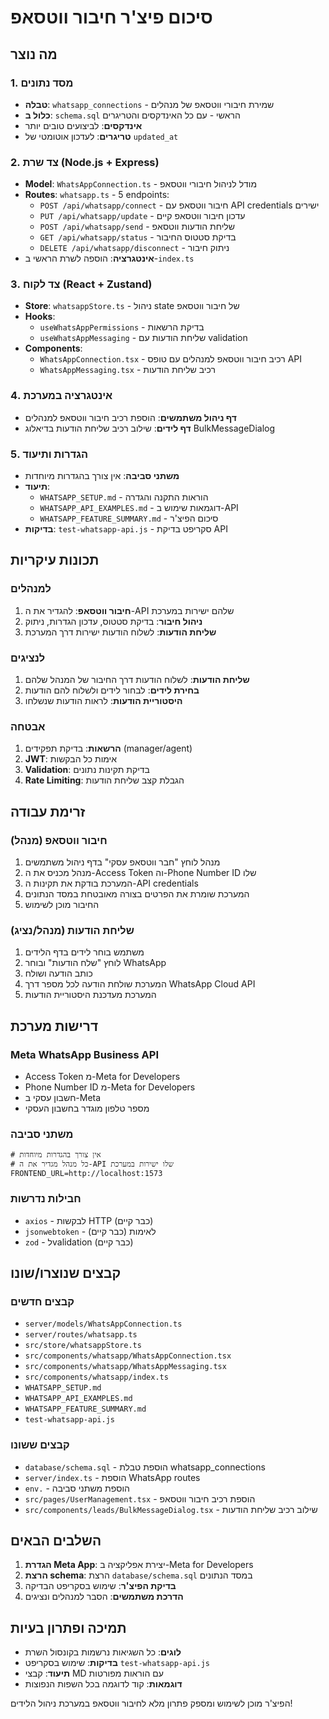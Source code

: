 # סיכום פיצ'ר חיבור ווטסאפ

## מה נוצר

### 1. מסד נתונים
- **טבלה**: `whatsapp_connections` - שמירת חיבורי ווטסאפ של מנהלים
- **כלול ב**: `schema.sql` הראשי - עם כל האינדקסים והטריגרים
- **אינדקסים**: לביצועים טובים יותר
- **טריגרים**: לעדכון אוטומטי של `updated_at`

### 2. צד שרת (Node.js + Express)
- **Model**: `WhatsAppConnection.ts` - מודל לניהול חיבורי ווטסאפ
- **Routes**: `whatsapp.ts` - 5 endpoints:
  - `POST /api/whatsapp/connect` - חיבור ווטסאפ עם API credentials ישירים
  - `PUT /api/whatsapp/update` - עדכון חיבור ווטסאפ קיים
  - `POST /api/whatsapp/send` - שליחת הודעות ווטסאפ
  - `GET /api/whatsapp/status` - בדיקת סטטוס החיבור
  - `DELETE /api/whatsapp/disconnect` - ניתוק חיבור
- **אינטגרציה**: הוספה לשרת הראשי ב-`index.ts`

### 3. צד לקוח (React + Zustand)
- **Store**: `whatsappStore.ts` - ניהול state של חיבור ווטסאפ
- **Hooks**: 
  - `useWhatsAppPermissions` - בדיקת הרשאות
  - `useWhatsAppMessaging` - שליחת הודעות עם validation
- **Components**:
  - `WhatsAppConnection.tsx` - רכיב חיבור ווטסאפ למנהלים עם טופס API
  - `WhatsAppMessaging.tsx` - רכיב שליחת הודעות

### 4. אינטגרציה במערכת
- **דף ניהול משתמשים**: הוספת רכיב חיבור ווטסאפ למנהלים
- **דף לידים**: שילוב רכיב שליחת הודעות בדיאלוג BulkMessageDialog

### 5. הגדרות ותיעוד
- **משתני סביבה**: אין צורך בהגדרות מיוחדות
- **תיעוד**: 
  - `WHATSAPP_SETUP.md` - הוראות התקנה והגדרה
  - `WHATSAPP_API_EXAMPLES.md` - דוגמאות שימוש ב-API
  - `WHATSAPP_FEATURE_SUMMARY.md` - סיכום הפיצ'ר
- **בדיקות**: `test-whatsapp-api.js` - סקריפט בדיקת API

## תכונות עיקריות

### למנהלים
1. **חיבור ווטסאפ**: להגדיר את ה-API שלהם ישירות במערכת
2. **ניהול חיבור**: בדיקת סטטוס, עדכון הגדרות, ניתוק
3. **שליחת הודעות**: לשלוח הודעות ישירות דרך המערכת

### לנציגים
1. **שליחת הודעות**: לשלוח הודעות דרך החיבור של המנהל שלהם
2. **בחירת לידים**: לבחור לידים ולשלוח להם הודעות
3. **היסטוריית הודעות**: לראות הודעות שנשלחו

### אבטחה
1. **הרשאות**: בדיקת תפקידים (manager/agent)
2. **JWT**: אימות כל הבקשות
3. **Validation**: בדיקת תקינות נתונים
4. **Rate Limiting**: הגבלת קצב שליחת הודעות

## זרימת עבודה

### חיבור ווטסאפ (מנהל)
1. מנהל לוחץ "חבר ווטסאפ עסקי" בדף ניהול משתמשים
2. מנהל מכניס את ה-Access Token וה-Phone Number ID שלו
3. המערכת בודקת את תקינות ה-API credentials
4. המערכת שומרת את הפרטים בצורה מאובטחת במסד הנתונים
5. החיבור מוכן לשימוש

### שליחת הודעות (מנהל/נציג)
1. משתמש בוחר לידים בדף הלידים
2. לוחץ "שלח הודעות" ובוחר WhatsApp
3. כותב הודעה ושולח
4. המערכת שולחת הודעה לכל מספר דרך WhatsApp Cloud API
5. המערכת מעדכנת היסטוריית הודעות

## דרישות מערכת

### Meta WhatsApp Business API
- Access Token מ-Meta for Developers
- Phone Number ID מ-Meta for Developers
- חשבון עסקי ב-Meta
- מספר טלפון מוגדר בחשבון העסקי

### משתני סביבה
```env
# אין צורך בהגדרות מיוחדות
# כל מנהל מגדיר את ה-API שלו ישירות במערכת
FRONTEND_URL=http://localhost:1573
```

### חבילות נדרשות
- `axios` - לבקשות HTTP (כבר קיים)
- `jsonwebtoken` - לאימות (כבר קיים)
- `zod` - לvalidation (כבר קיים)

## קבצים שנוצרו/שונו

### קבצים חדשים
- `server/models/WhatsAppConnection.ts`
- `server/routes/whatsapp.ts`
- `src/store/whatsappStore.ts`
- `src/components/whatsapp/WhatsAppConnection.tsx`
- `src/components/whatsapp/WhatsAppMessaging.tsx`
- `src/components/whatsapp/index.ts`
- `WHATSAPP_SETUP.md`
- `WHATSAPP_API_EXAMPLES.md`
- `WHATSAPP_FEATURE_SUMMARY.md`
- `test-whatsapp-api.js`

### קבצים ששונו
- `database/schema.sql` - הוספת טבלת whatsapp_connections
- `server/index.ts` - הוספת WhatsApp routes
- `env.` - הוספת משתני סביבה
- `src/pages/UserManagement.tsx` - הוספת רכיב חיבור ווטסאפ
- `src/components/leads/BulkMessageDialog.tsx` - שילוב רכיב שליחת הודעות

## השלבים הבאים

1. **הגדרת Meta App**: יצירת אפליקציה ב-Meta for Developers
2. **הרצת schema**: הרצת `database/schema.sql` במסד הנתונים
3. **בדיקת הפיצ'ר**: שימוש בסקריפט הבדיקה
4. **הדרכת משתמשים**: הסבר למנהלים ונציגים

## תמיכה ופתרון בעיות

- **לוגים**: כל השגיאות נרשמות בקונסול השרת
- **בדיקות**: שימוש בסקריפט `test-whatsapp-api.js`
- **תיעוד**: קבצי MD עם הוראות מפורטות
- **דוגמאות**: קוד לדוגמה בכל השפות הנפוצות

הפיצ'ר מוכן לשימוש ומספק פתרון מלא לחיבור ווטסאפ במערכת ניהול הלידים!
